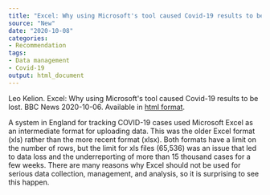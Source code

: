 ```yaml
---
title: "Excel: Why using Microsoft's tool caused Covid-19 results to be lost"
source: "New"
date: "2020-10-08"
categories:
- Recommendation
tags:
- Data management
- Covid-19
output: html_document
---
```


Leo Kelion. Excel: Why using Microsoft's tool caused Covid-19 results to be lost. BBC News 2020-10-06. Available in [html format](https://www.bbc.com/news/technology-54423988).

<!---more--->

A system in England for tracking COVID-19 cases used Microsoft Excel as an intermediate format for uploading data. This was the older Excel format (xls) rather than the more recent format (xlsx). Both formats have a limit on the number of rows, but the limit for xls files (65,536) was an issue that led to data loss and the underreporting of more than 15 thousand cases for a few weeks. There are many reasons why Excel should not be used for serious data collection, management, and analysis, so it is surprising to see this happen.
